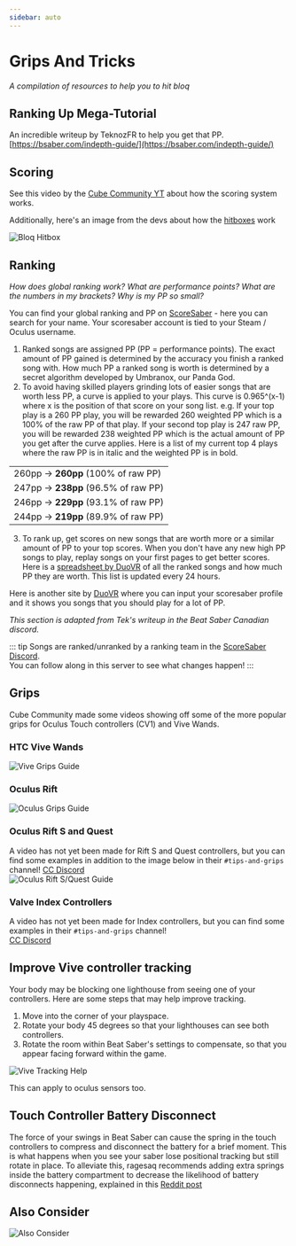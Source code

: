 ```yaml
---
sidebar: auto
---
```

# Grips And Tricks
_A compilation of resources to help you to hit bloq_

## Ranking Up Mega-Tutorial
An incredible writeup by TeknozFR to help you get that PP.  
[https://bsaber.com/indepth-guide/](https://bsaber.com/indepth-guide/)

## Scoring
See this video by the [Cube Community YT](https://www.youtube.com/channel/UCdG9zS8jVcQIKl7plwWXUkg) about how the scoring system works.

<YouTube url='https://www.youtube.com/watch?v=rVbXCGddspA' />

Additionally, here's an image from the devs about how the [hitboxes](https://twitter.com/Split82/status/979365834324889600) work

![Bloq Hitbox](./mapping/images/hitbox-from-split.jpg)

## Ranking
*How does global ranking work? What are performance points? What are the numbers in my brackets? Why is my PP so small?*

You can find your global ranking and PP on [ScoreSaber](https://scoresaber.com/global) - here you can search for your name. Your scoresaber account is tied to your Steam / Oculus username.

1. Ranked songs are assigned PP (PP = performance points). The exact amount of PP gained is determined by the accuracy you finish a ranked song with. How much PP a ranked song is worth is determined by a secret algorithm developed by Umbranox, our Panda God.
2. To avoid having skilled players grinding lots of easier songs that are worth less PP, a curve is applied to your plays. This curve is 0.965^(x-1) where x is the position of that score on your song list.
e.g. If your top play is a 260 PP play, you will be rewarded 260 weighted PP which is a 100% of the raw PP of that play. If your second top play is 247 raw PP, you will be rewarded 238 weighted PP which is the actual amount of PP you get after the curve applies. Here is a list of my current top 4 plays where the raw PP is in italic and the weighted PP is in bold.

| |
| --- | 
| 260pp -> **260pp** (100% of raw PP) |
| 247pp -> **238pp** (96.5% of raw PP) |
| 246pp -> **229pp** (93.1% of raw PP) |
| 244pp -> **219pp**  (89.9% of raw PP) |

3. To rank up, get scores on new songs that are worth more or a similar amount of PP to your top scores. When you don't have any new high PP songs to play, replay songs on your first pages to get better scores. Here is a [spreadsheet by DuoVR](https://docs.google.com/spreadsheets/d/1ufWgF2tWS0gD3pIr0_d37EkIcmCrUy1x6hyzPEZDPNc/edit#gid=1775412672) of all the ranked songs and how much PP they are worth. This list is updated every 24 hours. 

Here is another site by [DuoVR](https://duovr.github.io/BigPP/) where you can input your scoresaber profile and it shows you songs that you should play for a lot of PP.

*This section is adapted from Tek's writeup in the Beat Saber Canadian discord.*

::: tip
Songs are ranked/unranked by a ranking team in the [ScoreSaber Discord](https://discord.gg/WpuDMwU).  
You can follow along in this server to see what changes happen!
:::

## Grips
Cube Community made some videos showing off some of the more popular grips for Oculus Touch controllers (CV1) and Vive Wands.

### HTC Vive Wands
<YouTube url='https://www.youtube.com/watch?v=G7x_wb7RrgU' />

![Vive Grips Guide](./images/grips-and-tricks/vive-grips-guide.png "Vive Grips Guide")

### Oculus Rift
<YouTube url='https://www.youtube.com/watch?v=XFt90q69aEA' />

![Oculus Grips Guide](./images/grips-and-tricks/oculus-grips-guide.png "Oculus Rift Grips Guide")

### Oculus Rift S and Quest
A video has not yet been made for Rift S and Quest controllers, but you can find some examples in addition to the image below in their `#tips-and-grips` channel! [CC Discord](https://discord.gg/dwe8mbC)  
![Oculus Rift S/Quest Guide](./images/grips-and-tricks/newOculusGrips.png "Oculus Rift S/Quest Guide")

### Valve Index Controllers
A video has not yet been made for Index controllers, but you can find some examples in their `#tips-and-grips` channel!  
[CC Discord](https://discord.gg/dwe8mbC)

## Improve Vive controller tracking
Your body may be blocking one lighthouse from seeing one of your controllers.
Here are some steps that may help improve tracking.

1. Move into the corner of your playspace.
2. Rotate your body 45 degrees so that your lighthouses can see both controllers. 
3. Rotate the room within Beat Saber's settings to compensate, so that you appear facing forward within the game.

![Vive Tracking Help](./images/grips-and-tricks/vive-tracking-help.gif "Vive Tracking Help")

This can apply to oculus sensors too.

## Touch Controller Battery Disconnect
The force of your swings in Beat Saber can cause the spring in the touch controllers to compress and disconnect the battery for a brief moment. This is what happens when you see your saber lose positional tracking but still rotate in place. To alleviate this, ragesaq recommends adding extra springs inside the battery compartment to decrease the likelihood of battery disconnects happening, explained in this [Reddit post](https://www.reddit.com/r/oculus/comments/a2h7o4/psa_adding_an_additional_spring_to_the_battery/?st=JR9Q7OEZ&sh=a7a3d091)

## Also Consider
![Also Consider](./images/grips-and-tricks/allow-adequate-room-around-you-during-game-play-put-on-27689465.png)
